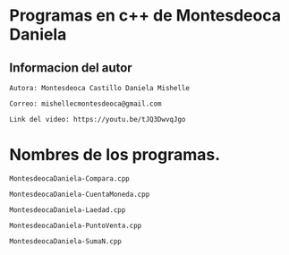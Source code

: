 # Programas en c++ de Montesdeoca Daniela  

## Informacion del  autor 

```
Autora: Montesdeoca Castillo Daniela Mishelle 

Correo: mishellecmontesdeoca@gmail.com

Link del video: https://youtu.be/tJQ3DwvqJgo

```

# Nombres de los programas.

```
MontesdeocaDaniela-Compara.cpp

MontesdeocaDaniela-CuentaMoneda.cpp

MontesdeocaDaniela-Laedad.cpp

MontesdeocaDaniela-PuntoVenta.cpp

MontesdeocaDaniela-SumaN.cpp

```
